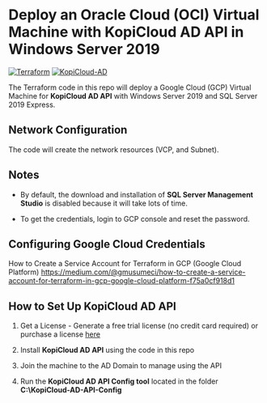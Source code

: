 # Deploy an Oracle Cloud (OCI) Virtual Machine with KopiCloud AD API in Windows Server 2019
[![Terraform](https://img.shields.io/badge/terraform-v1.3+-blue.svg)](https://www.terraform.io/downloads.html)
[![KopiCloud-AD](https://img.shields.io/badge/kopiCloud_ad-v1.0+-blueviolet.svg)](https://www.kopicloud-ad-api.com)

The Terraform code in this repo will deploy a Google Cloud (GCP) Virtual Machine for **KopiCloud AD API** with Windows Server 2019 and SQL Server 2019 Express.

## Network Configuration

The code will create the network resources (VCP, and Subnet).

## Notes

- By default, the download and installation of **SQL Server Management Studio** is disabled because it will take lots of time.

- To get the credentials, login to GCP console and reset the password.

## Configuring Google Cloud Credentials

How to Create a Service Account for Terraform in GCP (Google Cloud Platform)
https://medium.com/@gmusumeci/how-to-create-a-service-account-for-terraform-in-gcp-google-cloud-platform-f75a0cf918d1

## How to Set Up KopiCloud AD API

1. Get a License - Generate a free trial license (no credit card required) or purchase a license [here](https://www.kopicloud-ad-api.com/get-license)

2. Install **KopiCloud AD API** using the code in this repo

3. Join the machine to the AD Domain to manage using the API

4. Run the **KopiCloud AD API Config tool** located in the folder **C:\KopiCloud-AD-API-Config**
